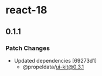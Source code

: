 # react-18

## 0.1.1

### Patch Changes

- Updated dependencies [69273d1]
  - @propeldata/ui-kit@0.3.1
